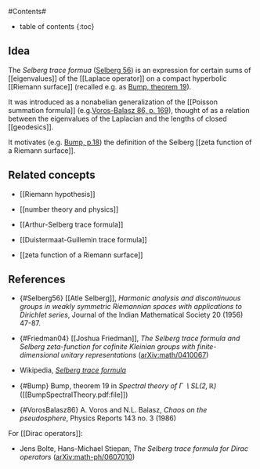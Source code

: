 
#Contents#
* table of contents
{:toc}

## Idea

The _Selberg trace formua_ ([Selberg 56](#Selberg56)) is an expression for certain sums of [[eigenvalues]] of the [[Laplace operator]] on a compact hyperbolic [[Riemann surface]] (recalled e.g. as [Bump, theorem 19](#Bump)).

It was introduced as a nonabelian generalization of the [[Poisson summation formula]] (e.g.[Voros-Balasz 86, p. 169](#VorosBalasz86)), thought of as a relation between the eigenvalues of the Laplacian and the lengths of closed [[geodesics]].

It motivates (e.g. [Bump, p.18](#Bump)) the definition of the Selberg [[zeta function of a Riemann surface]].

## Related concepts

* [[Riemann hypothesis]]

* [[number theory and physics]]

* [[Arthur-Selberg trace formula]]

* [[Duistermaat-Guillemin trace formula]]

* [[zeta function of a Riemann surface]]

## References

* {#Selberg56} [[Atle Selberg]], _Harmonic analysis and discontinuous groups in weakly symmetric Riemannian spaces with applications to Dirichlet series_, Journal of the Indian Mathematical Society 20 (1956) 47-87.

* {#Friedman04} [[Joshua Friedman]], _The Selberg trace formula and Selberg zeta-function for cofinite Kleinian groups with finite-dimensional unitary representations_ ([arXiv:math/0410067](http://arxiv.org/abs/math/0410067))


* Wikipedia, _[Selberg trace formula](http://en.wikipedia.org/wiki/Selberg_trace_formula)_


* {#Bump} Bump, theorem 19 in _Spectral theory of $\Gamma \backslash SL(2,\mathbb{R})$_ ([[BumpSpectralTheory.pdf:file]])

* {#VorosBalasz86} A. Voros and N.L. Balasz, _Chaos on the pseudosphere_, Physics Reports 143 no. 3 (1986)

For [[Dirac operators]]:

* Jens Bolte, Hans-Michael Stiepan, _The Selberg trace formula for Dirac operators_ ([arXiv:math-ph/0607010](http://arxiv.org/abs/math-ph/0607010))
